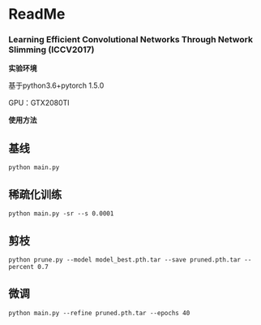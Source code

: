 # ReadMe

### Learning Efficient Convolutional Networks Through Network Slimming (ICCV2017)

**实验环境**

基于python3.6+pytorch 1.5.0

GPU：GTX2080TI

**使用方法**

## 基线 

```shell
python main.py
```

## 稀疏化训练

```shell
python main.py -sr --s 0.0001
```

## 剪枝

```shell
python prune.py --model model_best.pth.tar --save pruned.pth.tar --percent 0.7
```

## 微调

```shell
python main.py --refine pruned.pth.tar --epochs 40
```


